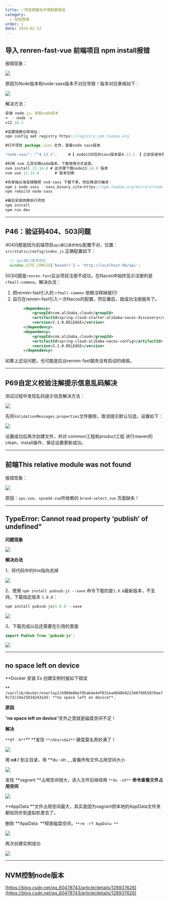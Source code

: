 ```yaml
---
title: ✅项目搭建及环境配置错误
category:
  - 谷粒商城
order: 1
date: 2024-02-12
---
```


<!-- more -->

## 导入 renren-fast-vue 前端项目 npm install报错

报错现象：

![](https://cfmall-hello.oss-cn-beijing.aliyuncs.com/img/202402/8db4e3caf090bd6a.png#id=QcQCm&originHeight=179&originWidth=721&originalType=binary&ratio=1&rotation=0&showTitle=false&status=done&style=none&title=)

原因为Node版本和node-sass版本不对应导致！版本对应表格如下：

![](https://cfmall-hello.oss-cn-beijing.aliyuncs.com/img/202402/e54d04cdb0e82828.png#id=QVvIn&originHeight=415&originWidth=462&originalType=binary&ratio=1&rotation=0&showTitle=false&status=done&style=none&title=)

解决方法：

```javascript
安装 node.js，查看node版本  
➜  ~ node -v
v12.18.2

#设置镜像仓库地址：
npm config set registry https://registry.npm.taobao.org 

#打开项目 package.json 文件，查看node-sass版本

"node-sass": "^4.13.1",     #【 node13对应的sass版本是4.13.1  】之前安装失败的，清理缓存（可直接删除 node_modules 目录）

#利用 nvm 工具切换node版本，下载使用方式自查。
nvm install 13.14.0 # 此步骤下载node13.14.0 版本
nvm use 13.14.0 	  # 版本切换

#先单独从淘宝镜像把 nod-sass 下载下来，然后再进行编译：
npm i node-sass --sass_binary_site=https://npm.taobao.org/mirrors/node-sass/
npm rebuild node-sass

#最后安装依赖执行项目
npm install 
npm run dev
```

---

## P46：验证码404、503问题

404问题是因为前端项目`api接口请求地址`配置不对，位置：`src/static/config/index.js` 正确配置如下：

```javascript
  // api接口请求地址
  window.SITE_CONFIG['baseUrl'] = 'http://localhost:88/api';
```

503问题是`renren-fast`后台项目注册不成功，在Nacos中始终显示注册的是`cfmall-common`。解决办法：

1. 把renren-fast引入的 `cfmall-common` 依赖注释掉就行!
2. 自已在renren-fast引入一次Nacos的配置，然后重启，就成功注册服务了。

```xml
		<dependency>
            <groupId>com.alibaba.cloud</groupId>
            <artifactId>spring-cloud-starter-alibaba-nacos-discovery</artifactId>
            <version>2.1.0.RELEASE</version>
        </dependency>
        <dependency>
            <groupId>com.alibaba.cloud</groupId>
            <artifactId>spring-cloud-alibaba-nacos-config</artifactId>
            <version>2.1.0.RELEASE</version>
        </dependency>
```

如果上述没问题，也可能是后台renren-fast服务没有启动的缘故。

---

## P69自定义校验注解提示信息乱码解决

测试过程中发现乱码提示信息解决方法：

![](https://cfmall-hello.oss-cn-beijing.aliyuncs.com/img/202402/70fe1bf049bf0b43.png#id=Ui6ML&originHeight=776&originWidth=883&originalType=binary&ratio=1&rotation=0&showTitle=false&status=done&style=none&title=)

先将`ValidationMessages.properties`文件删除，取消提示默认勾选，设置如下：

![](https://cfmall-hello.oss-cn-beijing.aliyuncs.com/img/202402/04497150bcc85c4f.png#id=NuJy8&originHeight=884&originWidth=1505&originalType=binary&ratio=1&rotation=0&showTitle=false&status=done&style=none&title=)

设置成功后再次创建文件，并对 common工程和product工程 进行maven的clean、install操作，保证设置更新成功。

---

## 前端This relative module was not found

报错现象：

![](https://cfmall-hello.oss-cn-beijing.aliyuncs.com/img/202402/6cd8f8453d37a030.png#id=ggSmg&originalType=binary&ratio=1&rotation=0&showTitle=false&status=done&style=none&title=)

原因：`spu.vue`、`spuadd.vue`所依赖的 `brand-select.vue` 页面缺失！

---

## TypeError: Cannot read property ‘publish’ of undefined"

**问题现象**

![](https://cfmall-hello.oss-cn-beijing.aliyuncs.com/img/202402/ef15eb9131ff3434.png#id=GDRix&originalType=binary&ratio=1&rotation=0&showTitle=false&status=done&style=none&title=)

**解决办法**

1、将代码中的this指向去掉

![](https://cfmall-hello.oss-cn-beijing.aliyuncs.com/img/202402/c594d3f65c43809a.png#id=ZRbrP&originalType=binary&ratio=1&rotation=0&showTitle=false&status=done&style=none&title=)

2、使用 `npm install pubsub-js --save` 命令下载的是`1.9.0`最新版本，不支持。下载指定版本 `1.8.0`：

```java
npm install pubsub-js@1.8.0 --save
```

![](https://cfmall-hello.oss-cn-beijing.aliyuncs.com/img/202402/6c39e2ab40173628.png#id=o472f&originalType=binary&ratio=1&rotation=0&showTitle=false&status=done&style=none&title=)

3、下载完成以后还需要在引用的里面

```java
import PubSub from 'pubsub-js';
```

![](https://cfmall-hello.oss-cn-beijing.aliyuncs.com/img/202402/912a607708a48ac8.png#id=fbw93&originalType=binary&ratio=1&rotation=0&showTitle=false&status=done&style=none&title=)

---

## no space left on device

**Docker 安装 Es 创建实例时报如下错误

**
`/var/lib/docker/overlay2/b909e8bef85ab4e44f031ead848b922346f9955070ae79c72c24e25834243a3d: **no space left on device**.`

**原因**

“**no space left on device**”言外之意就是磁盘空间不足！

**解决**

`**df -h**`** **发现 `**/dev/sda1**` 硬盘莫名奇妙满了！

![](https://cfmall-hello.oss-cn-beijing.aliyuncs.com/img/202402/782d81b90c48e152.png#id=EwrPB&originalType=binary&ratio=1&rotation=0&showTitle=false&status=done&style=none&title=)

用 **cd /** 到主目录，用 **du -sh _ _查看所有文件占用空间大小

![](https://cfmall-hello.oss-cn-beijing.aliyuncs.com/img/202402/7beaf3a311b1ec6a.png#id=Rvjgs&originalType=binary&ratio=1&rotation=0&showTitle=false&status=done&style=none&title=)

发现 **vagrant **占用空间很大，进入文件后继续用 `**du -sh**` **命令查看文件占用空间**

![](https://cfmall-hello.oss-cn-beijing.aliyuncs.com/img/202402/8d451466b240a310.png#id=WwaiT&originalType=binary&ratio=1&rotation=0&showTitle=false&status=done&style=none&title=)

**AppData **文件占用空间最大，其实是因为vagrant把本地的AppData文件夹都给同步到虚拟机里去了。

删除 **AppData  **释放磁盘空间，`**rm -rf AppData **`

![](https://cfmall-hello.oss-cn-beijing.aliyuncs.com/img/202402/5f4fe8ae4f999b08.png#id=qp9VB&originalType=binary&ratio=1&rotation=0&showTitle=false&status=done&style=none&title=)

再次创建实例成功

![](https://cfmall-hello.oss-cn-beijing.aliyuncs.com/img/202402/51ea357ff78f60f8.png#id=cbsTG&originalType=binary&ratio=1&rotation=0&showTitle=false&status=done&style=none&title=)

---

## NVM控制node版本

[https://blog.csdn.net/qq_60478743/article/details/128937626](https://blog.csdn.net/qq_60478743/article/details/128937626)
